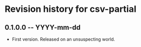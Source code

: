 # Revision history for csv-partial

## 0.1.0.0 -- YYYY-mm-dd

* First version. Released on an unsuspecting world.
